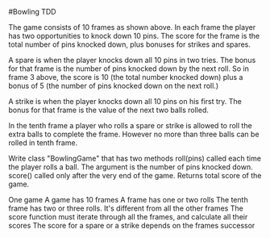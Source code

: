 #Bowling TDD

The game consists of 10 frames as shown above. In each frame the player has two opportunities to knock down 10 pins. The score for the frame is the total number of pins knocked down, plus bonuses for strikes and spares.

A spare is when the player knocks down all 10 pins in two tries. The bonus for that frame is the number of pins knocked down by the next roll. So in frame 3 above, the score is 10 (the total number knocked down) plus a bonus of 5 (the number of pins knocked down on the next roll.)

A strike is when the player knocks down all 10 pins on his first try. The bonus for that frame is the value of the next two balls rolled.

In the tenth frame a player who rolls a spare or strike is allowed to roll the extra balls to complete the frame. However no more than three balls can be rolled in tenth frame.


Write class "BowlingGame" that has two methods
roll(pins)
called each time the player rolls a ball. The argument is the number of pins knocked down.
score()
called only after the very end of the game. Returns total score of the game.

One game
A game has 10 frames
A frame has one or two rolls
The tenth frame has two or three rolls. It's different from all the other frames
The score function must iterate through all the frames, and calculate all their scores
The score for a spare or a strike depends on the frames successor
